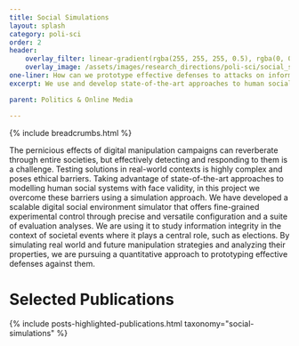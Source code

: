 ```yaml
---
title: Social Simulations
layout: splash
category: poli-sci
order: 2
header:
    overlay_filter: linear-gradient(rgba(255, 255, 255, 0.5), rgba(0, 0, 0, 0.9))
    overlay_image: /assets/images/research_directions/poli-sci/social_simulation.webp
one-liner: How can we prototype effective defenses to attacks on information integrity in an ethical and efficient way?
excerpt: We use and develop state-of-the-art approaches to human social system simulation to simulate attacks on information integrity in critical social phenomena and to prototype effective defenses against them. 

parent: Politics & Online Media

---
```


{% include breadcrumbs.html %}

The pernicious effects of digital manipulation campaigns can reverberate through entire societies, but effectively detecting and responding to them is a challenge. Testing solutions in real-world contexts is highly complex and poses ethical barriers. Taking advantage of state-of-the-art approaches to modelling human social systems with face validity, in this project we overcome these barriers using a simulation approach. We have developed a scalable digital social environment simulator that offers fine-grained experimental control through precise and versatile configuration and a suite of evaluation analyses. We are using it to study information integrity in the context of societal events where it plays a central role, such as elections. By simulating real world and future manipulation strategies and analyzing their properties, we are pursuing a quantitative approach to prototyping effective defenses against them.


# Selected Publications

{% include posts-highlighted-publications.html taxonomy="social-simulations" %}
